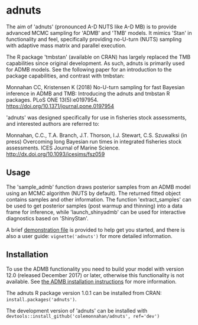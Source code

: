 # adnuts
The aim of 'adnuts' (pronounced A-D NUTS like A-D MB) is to provide
advanced MCMC sampling for 'ADMB' and 'TMB' models. It mimics 'Stan' in
functionality and feel, specifically providing no-U-turn (NUTS) sampling
with adaptive mass matrix and parallel execution.

The R package 'tmbstan' (available on CRAN) has largely replaced the TMB
capabilities since original development. As such, adnuts is primarily used
for ADMB models. See the following paper for an introduction to the package
capabilities, and contrast with tmbstan:

Monnahan CC, Kristensen K (2018) No-U-turn sampling for fast Bayesian
inference in ADMB and TMB: Introducing the adnuts and tmbstan R
packages. PLoS ONE 13(5):e0197954. https://doi.org/10.1371/journal.pone.0197954

'adnuts' was designed specifically for use in fisheries stock assessments,
and interested authors are referred to:

Monnahan, C.C., T.A. Branch, J.T. Thorson, I.J. Stewart, C.S. Szuwalksi (in
press) Overcoming long Bayesian run times in integrated fisheries stock
assessments. ICES Journal of Marine Science. http://dx.doi.org/10.1093/icesjms/fsz059


## Usage
The 'sample_admb' function draws posterior samples from an ADMB model using
an MCMC algorithm (NUTS by default). The returned fitted object contains
samples and other information. The function 'extract_samples' can be used
to get posterior samples (post warmup and thinning) into a data frame for
inference, while 'launch_shinyadmb' can be used for interactive diagnostics
based on 'ShinyStan'.

A brief [demonstration file](https://github.com/colemonnahan/adnuts/blob/master/inst/demo.R) is
provided to help get you started, and there is also a user guide:
`vignette('adnuts')` for more detailed information.

## Installation

To use the ADMB functionality you need to build your model with version
12.0 (released December 2017) or later, otherwise this functionality is not
available. See [the ADMB installation
instructions](http://www.admb-project.org/docs/install/) for more
information.

The adnuts R package version 1.0.1 can be installed from CRAN:
`install.packages('adnuts')`.

The development version of 'adnuts' can be installed with
`devtools::install_github('colemonnahan/adnuts', ref='dev')`
